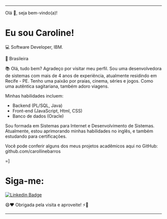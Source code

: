 ----------------------------------------------------------------------------

Olá 👋, seja bem-vindo(a)!  

# Eu sou Caroline!

:computer: Software Developer, IBM.

:house_with_garden: Brasileira

:books: Olá, tudo bem? Agradeço por visitar meu perfil. Sou uma desenvolvedora de sistemas com mais de 4 anos de experiência, atualmente residindo em Recife - PE. Tenho uma paixão por praias, cinema, séries e jogos. Como uma autêntica sagitariana, também adoro viagens.

Minhas habilidades incluem:
- Backend (PL/SQL, Java)
- Front-end (JavaScript, Html, CSS)
- Banco de dados (Oracle)

Sou formada em Sistemas para Internet e Desenvolvimento de Sistemas.  
Atualmente, estou aprimorando minhas habilidades no inglês, e também estudando para certificações.

Você pode conferir alguns dos meus projetos acadêmicos aqui no GitHub: github.com/carollinebarros

=]

# Siga-me:

[![Linkedin Badge](https://img.shields.io/badge/-LinkedIn-blue?style=flat-square&logo=Linkedin&logoColor=white&link=https://www.linkedin.com/in/caroline-barros-965664207/)](https://www.linkedin.com/in/caroline-barros-965664207/)

😄❤️ Obrigada pela visita e aproveite! ⚡🚀



----------------------------------------------------------------------------------

